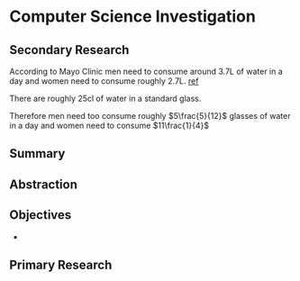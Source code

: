 # Computer Science Investigation


## Secondary Research

According to Mayo Clinic men need to consume around 3.7L of water in a day and women need to consume roughly 2.7L. [ref](https://www.mayoclinic.org/healthy-lifestyle/nutrition-and-healthy-eating/in-depth/water/art-20044256)

There are roughly 25cl of water in a standard glass.

Therefore men need too consume roughly $`5\frac{5}{12}`$ glasses of water in a day and women need to consume $`11\frac{1}{4}`$

## Summary



## Abstraction 


## Objectives
 - 


## Primary  Research





